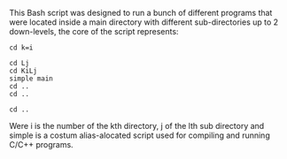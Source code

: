 This Bash script was designed to
run a bunch of different programs 
that were located inside a main
directory with different sub-directories
up to 2 down-levels, the core of the 
script represents:



    cd k=i

    cd Lj
    cd KiLj
    simple main
    cd ..
    cd ..

    cd ..



Were i is the number of the kth directory,
j of the lth sub directory and simple is 
a costum alias-alocated
script used for compiling and running 
C/C++ programs.
